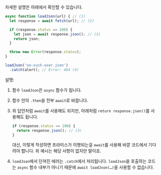 
자세한 설명은 아래에서 확인할 수 있습니다.

```js run
async function loadJson(url) { // (1)
  let response = await fetch(url); // (2)

  if (response.status == 200) {
    let json = await response.json(); // (3)
    return json;
  }

  throw new Error(response.status);
}

loadJson('no-such-user.json')
  .catch(alert); // Error: 404 (4)
```

설명:

1. 함수 `loadJson`은 `async` 함수가 됩니다.
2. 함수 안의 `.then`을 전부 `await`로 바꿉니다.
3. 위 답안처럼 `await`를 사용해도 되지만, 아래처럼 `return response.json()`를 사용해도 됩니다.

    ```js
    if (response.status == 200) {
      return response.json(); // (3)
    }
    ```

    대신, 이렇게 작성하면 프라미스가 이행되는걸 `await`를 사용해 바깥 코드에서 기다려야 합니다. 위 예시는 해당 사항이 없지만 말이죠.
4. `loadJson`에서 던져진 에러는 `.catch`에서 처리됩니다. `loadJson`을 호출하는 코드는 `async` 함수 내부가 아니기 때문에 `await loadJson(…)`을 사용할 수 없습니다.

